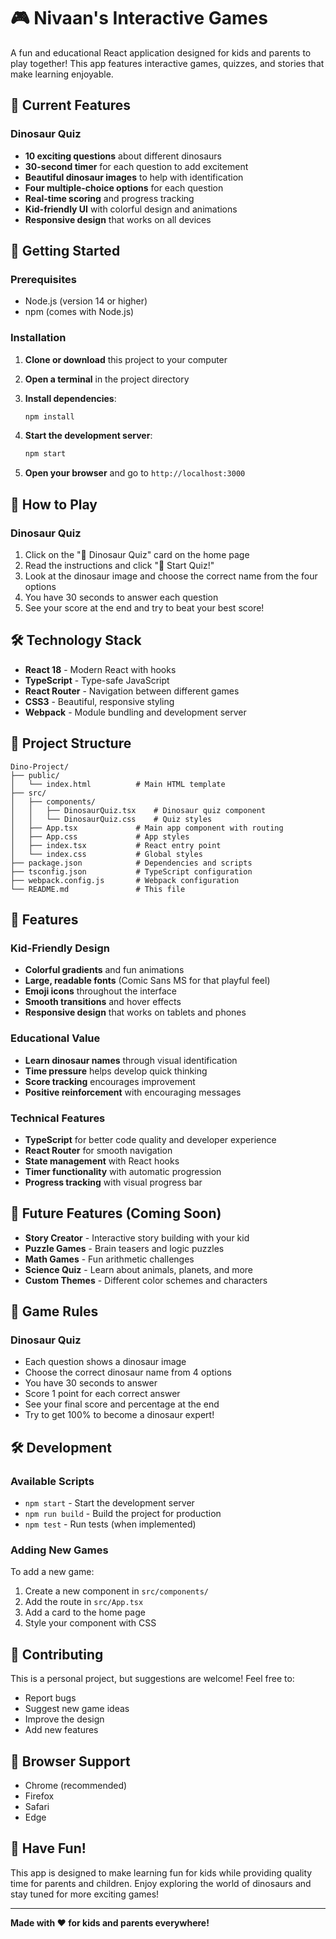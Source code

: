 # 🎮 Nivaan's Interactive Games

A fun and educational React application designed for kids and parents to play together! This app features interactive games, quizzes, and stories that make learning enjoyable.

## 🦕 Current Features

### Dinosaur Quiz
- **10 exciting questions** about different dinosaurs
- **30-second timer** for each question to add excitement
- **Beautiful dinosaur images** to help with identification
- **Four multiple-choice options** for each question
- **Real-time scoring** and progress tracking
- **Kid-friendly UI** with colorful design and animations
- **Responsive design** that works on all devices

## 🚀 Getting Started

### Prerequisites
- Node.js (version 14 or higher)
- npm (comes with Node.js)

### Installation

1. **Clone or download** this project to your computer

2. **Open a terminal** in the project directory

3. **Install dependencies**:
   ```bash
   npm install
   ```

4. **Start the development server**:
   ```bash
   npm start
   ```

5. **Open your browser** and go to `http://localhost:3000`

## 🎯 How to Play

### Dinosaur Quiz
1. Click on the "🦕 Dinosaur Quiz" card on the home page
2. Read the instructions and click "🚀 Start Quiz!"
3. Look at the dinosaur image and choose the correct name from the four options
4. You have 30 seconds to answer each question
5. See your score at the end and try to beat your best score!

## 🛠️ Technology Stack

- **React 18** - Modern React with hooks
- **TypeScript** - Type-safe JavaScript
- **React Router** - Navigation between different games
- **CSS3** - Beautiful, responsive styling
- **Webpack** - Module bundling and development server

## 📁 Project Structure

```
Dino-Project/
├── public/
│   └── index.html          # Main HTML template
├── src/
│   ├── components/
│   │   ├── DinosaurQuiz.tsx    # Dinosaur quiz component
│   │   └── DinosaurQuiz.css    # Quiz styles
│   ├── App.tsx             # Main app component with routing
│   ├── App.css             # App styles
│   ├── index.tsx           # React entry point
│   └── index.css           # Global styles
├── package.json            # Dependencies and scripts
├── tsconfig.json           # TypeScript configuration
├── webpack.config.js       # Webpack configuration
└── README.md               # This file
```

## 🎨 Features

### Kid-Friendly Design
- **Colorful gradients** and fun animations
- **Large, readable fonts** (Comic Sans MS for that playful feel)
- **Emoji icons** throughout the interface
- **Smooth transitions** and hover effects
- **Responsive design** that works on tablets and phones

### Educational Value
- **Learn dinosaur names** through visual identification
- **Time pressure** helps develop quick thinking
- **Score tracking** encourages improvement
- **Positive reinforcement** with encouraging messages

### Technical Features
- **TypeScript** for better code quality and developer experience
- **React Router** for smooth navigation
- **State management** with React hooks
- **Timer functionality** with automatic progression
- **Progress tracking** with visual progress bar

## 🔮 Future Features (Coming Soon)

- **Story Creator** - Interactive story building with your kid
- **Puzzle Games** - Brain teasers and logic puzzles
- **Math Games** - Fun arithmetic challenges
- **Science Quiz** - Learn about animals, planets, and more
- **Custom Themes** - Different color schemes and characters

## 🎯 Game Rules

### Dinosaur Quiz
- Each question shows a dinosaur image
- Choose the correct dinosaur name from 4 options
- You have 30 seconds to answer
- Score 1 point for each correct answer
- See your final score and percentage at the end
- Try to get 100% to become a dinosaur expert!

## 🛠️ Development

### Available Scripts

- `npm start` - Start the development server
- `npm run build` - Build the project for production
- `npm test` - Run tests (when implemented)

### Adding New Games

To add a new game:

1. Create a new component in `src/components/`
2. Add the route in `src/App.tsx`
3. Add a card to the home page
4. Style your component with CSS

## 🤝 Contributing

This is a personal project, but suggestions are welcome! Feel free to:
- Report bugs
- Suggest new game ideas
- Improve the design
- Add new features

## 📱 Browser Support

- Chrome (recommended)
- Firefox
- Safari
- Edge

## 🎉 Have Fun!

This app is designed to make learning fun for kids while providing quality time for parents and children. Enjoy exploring the world of dinosaurs and stay tuned for more exciting games!

---

**Made with ❤️ for kids and parents everywhere!**
